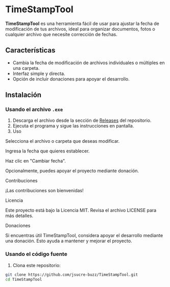 # TimeStampTool

**TimeStampTool** es una herramienta fácil de usar para ajustar la fecha de modificación de tus archivos, ideal para organizar documentos, fotos o cualquier archivo que necesite corrección de fechas.

## Características

- Cambia la fecha de modificación de archivos individuales o múltiples en una carpeta.
- Interfaz simple y directa.
- Opción de incluir donaciones para apoyar el desarrollo.

## Instalación

### Usando el archivo `.exe`
1. Descarga el archivo desde la sección de [Releases](https://github.com/jsucre-buzz/TimeStampTool/releases/latest) del repositorio.
2. Ejecuta el programa y sigue las instrucciones en pantalla.
3. Uso

Selecciona el archivo o carpeta que deseas modificar.

Ingresa la fecha que quieres establecer.

Haz clic en "Cambiar fecha".

Opcionalmente, puedes apoyar el proyecto mediante donación.

Contribuciones

¡Las contribuciones son bienvenidas!

Licencia

Este proyecto está bajo la Licencia MIT. Revisa el archivo LICENSE
 para más detalles.

Donaciones

Si encuentras útil TimeStampTool, considera apoyar el desarrollo mediante una donación. Esto ayuda a mantener y mejorar el proyecto.

### Usando el código fuente
1. Clona este repositorio:

```bash
git clone https://github.com/jsucre-buzz/TimeStampTool.git
cd TimeStampTool

